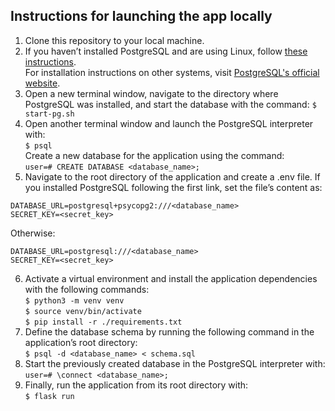 ## Instructions for launching the app locally
1) Clone this repository to your local machine.
2) If you haven’t installed PostgreSQL and are using Linux, follow [these instructions](https://github.com/hy-tsoha/local-pg).   
  For installation instructions on other systems, visit [PostgreSQL's official website](https://postgresql.org/download/).
3) Open a new terminal window, navigate to the directory where PostgreSQL was installed, and start the database with the command:
    ```$ start-pg.sh```
4) Open another terminal window and launch the PostgreSQL interpreter with:   
    ```$ psql```    
  Create a new database for the application using the command:    
    ```user=# CREATE DATABASE <database_name>;```
5) Navigate to the root directory of the application and create a .env file.
If you installed PostgreSQL following the first link, set the file’s content as:      
  ```
  DATABASE_URL=postgresql+psycopg2:///<database_name>    
  SECRET_KEY=<secret_key>
  ```
  Otherwise:   
  ```
  DATABASE_URL=postgresql:///<database_name>   
  SECRET_KEY=<secret_key>
  ```
6) Activate a virtual environment and install the application dependencies with the following commands:    
  ```$ python3 -m venv venv```    
  ```$ source venv/bin/activate```    
  ```$ pip install -r ./requirements.txt```
7) Define the database schema by running the following command in the application’s root directory:   
```$ psql -d <database_name> < schema.sql```  
8) Start the previously created database in the PostgreSQL interpreter with:    
```user=# \connect <database_name>;```  
9) Finally, run the application from its root directory with:   
```$ flask run```
